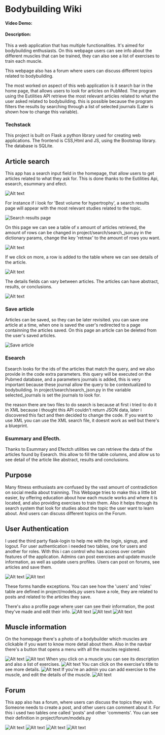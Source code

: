 # Bodybuilding Wiki
#### Video Demo:  <URL HERE>
#### Description:
This a web application that has multiple functionalities. It's aimed for bodybuilding enthusiasts.
On this webpage users can see info about the different muscles that can be trained, they can also see
a list of exercises to train each muscle.

This webpage also has a forum where users can discuss different topics related to bodybuilding.

The most worked on aspect of this web application is it search bar in the home page, that allows
users to look for articles on PubMed. The program using the Eutilities API retrieve the most relevant
articles related to what the user asked related to bodybuilding. this is possible because the program filters the
results by searching through a list of selected journals (Later is shown how to change this variable).

### Techstack
This project is built on Flask a python library used for creating web applications.
The frontend is CSS,Html and JS, using the Bootstrap library.
The database is SQLite.

## Article search
This app has a search input field in the homepage, that allow users to get articles related to what they ask for.
This is done thanks to the Eutilities Api, esearch, esummary and efect.

![Alt text](screenshots/search_bar.png)

For instance if i look for 'Best volume for hypertrophy', a search results page will appear with the most relevant studies related to the topic.

![Search results page](screenshots/search_results.gif)

On this page we can see a table of x amount of articles retrieved, the amount of rows can be changed in project/search/search_json.py in the dictionary params, change the key 'retmax' to the amount of rows you want.

![Alt text](screenshots/search_results.png)

If we click on more, a row is added to the table where we can see details of the article.

![Alt text](screenshots/search_result_detail1.png)

The details fields can vary between articles. The articles can have abstract, results, or conclusions.

![Alt text](screenshots/search_result_detail2.png)

### Save article
Articles can be saved, so they can be later revisited. you can save one article at a time, when one is saved the user's redirected to a page containning the articles saved. On this page an article can be deleted from the user's saved articles.

![Save article](screenshots/save_article.gif)


### Esearch
Esearch looks for the ids of the articles that match the query, and we also provide in the code extra parameters. this query will be executed on the Pubmed database, and a parameters journals is added, this is very important because these journal allow the query to be contextualized to bodybuilding.
In project/search/search_json.py in the variable selected_journals is set the journals to look for.

the reason there are two files to do search is because at first i tried to do it in XML because i thought this API couldn't return JSON data, later i discovered this fact and then decided to change the code. If you want to use XML you can use the XML search file, it doesnt work as well but there's a blueprint.

### Esummary and Efecth.
Thanks to Esummary and Efectch utilities we can retrieve the data of the articles found by Esearch. this allow to fill the table columns, and allow us to see detail of the article like abstract, results and conclusions.



## Purpose
Many fitness enthusiasts are confused by the vast amount of contradiction on social media about trainning.
This Webpage tries to make this a little bit easier, by offering education about how each muscle works and where it is located, and also providing exercises to train them. Also it helps through its search system that look for studies about the topic the user want to learn about.
And users can discuss different topics on the Forum.

## User Authentication
I used the third party flask-login to help me with the login, signup, and logout.
For user authentication i needed two tables, one for users and another for roles.
With this i can control who has access over certain features of the application.
Admins can post exercises and update muscle information, as well as update users profiles.
Users can post on forums, see articles and save them.

![Alt text](screenshots/login.png)
![Alt text](screenshots/signup.png)

These forms handle exceptions.
You can see how the 'users' and 'roles' table are defined in project/models.py
users have a role, they are related to posts and related to the articles they save.

There's also a profile page where user can see their information, the post they've made and edit their info.
![Alt text](screenshots/my_profile.png.png)
![Alt text](screenshots/edit_profile.png)
![Alt text](screenshots/my_profile_updated.png.png)

## Muscle information
On the homepage there's a photo of a bodybuilder which muscles are clickable if you want to know more detail about them.
Also in the navbar there's a button that opens a menu with all the muscles registered.

![Alt text](screenshots/home.gif)
![Alt text](screenshots/home_muscles.png)
When you click on a muscle you can see its description and also a list of exercises.
![Alt text](screenshots/chest.png)
You can click on the exercise's title to see more details.
![Alt text](screenshots/alternating%20db%20bicep%20curl.png)
If you're an admin you can add exercise to the muscle, and edit the details of the muscle.
![Alt text](screenshots/muscle_admin.png.png)

## Forum
This app also has a forum, where users can discuss the topics they wish. Someone needs to create a post, and other users can comment about it.
For this i used two tables one called 'posts' and other 'comments'. You can see their definition in project/forum/models.py

![Alt text](screenshots/forum.png)
![Alt text](screenshots/create_post.png)
![Alt text](screenshots/post.png)
![Alt text](screenshots/comment.png)




